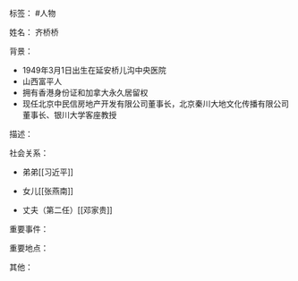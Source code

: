 标签： #人物

姓名：
齐桥桥

背景：
- 1949年3月1日出生在延安桥儿沟中央医院
- 山西富平人
- 拥有香港身份证和加拿大永久居留权
- 现任北京中民信房地产开发有限公司董事长，北京秦川大地文化传播有限公司董事长、银川大学客座教授

描述：

社会关系：
- 弟弟[[习近平]]
- 女儿[[张燕南]]

- 丈夫（第二任）[[邓家贵]]

重要事件：

重要地点：

其他：
